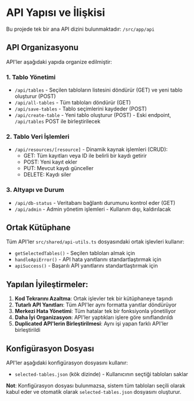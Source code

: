 # API Yapısı ve İlişkisi

Bu projede tek bir ana API dizini bulunmaktadır: `/src/app/api`

## API Organizasyonu

API'ler aşağıdaki yapıda organize edilmiştir:

### 1. Tablo Yönetimi
- `/api/tables` - Seçilen tabloların listesini döndürür (GET) ve yeni tablo oluşturur (POST)
- `/api/all-tables` - Tüm tabloları döndürür (GET)
- `/api/save-tables` - Tablo seçimlerini kaydeder (POST)
- `/api/create-table` - Yeni tablo oluşturur (POST) - Eski endpoint, `/api/tables` POST ile birleştirilecek

### 2. Tablo Veri İşlemleri
- `/api/resources/[resource]` - Dinamik kaynak işlemleri (CRUD):
  - GET: Tüm kayıtları veya ID ile belirli bir kaydı getirir
  - POST: Yeni kayıt ekler
  - PUT: Mevcut kaydı günceller
  - DELETE: Kaydı siler

### 3. Altyapı ve Durum
- `/api/db-status` - Veritabanı bağlantı durumunu kontrol eder (GET)
- `/api/admin` - Admin yönetim işlemleri - Kullanım dışı, kaldırılacak

## Ortak Kütüphane

Tüm API'ler `src/shared/api-utils.ts` dosyasındaki ortak işlevleri kullanır:

- `getSelectedTables()` - Seçilen tabloları almak için
- `handleApiError()` - API hata yanıtlarını standartlaştırmak için
- `apiSuccess()` - Başarılı API yanıtlarını standartlaştırmak için

## Yapılan İyileştirmeler:

1. **Kod Tekrarını Azaltma**: Ortak işlevler tek bir kütüphaneye taşındı
2. **Tutarlı API Yanıtları**: Tüm API'ler aynı formatta yanıtlar döndürüyor
3. **Merkezi Hata Yönetimi**: Tüm hatalar tek bir fonksiyonla yönetiliyor
4. **Daha İyi Organizasyon**: API'ler yaptıkları işlere göre sınıflandırıldı
5. **Duplicated API'lerin Birleştirilmesi**: Aynı işi yapan farklı API'ler birleştirildi

## Konfigürasyon Dosyası

API'ler aşağıdaki konfigürasyon dosyasını kullanır:
- `selected-tables.json` (kök dizinde) - Kullanıcının seçtiği tabloları saklar

**Not**: Konfigürasyon dosyası bulunmazsa, sistem tüm tabloları seçili olarak kabul eder ve otomatik olarak `selected-tables.json` dosyasını oluşturur. 